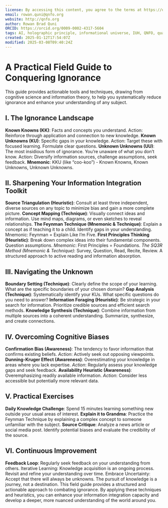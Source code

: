 ```yaml
---
license: By accessing this content, you agree to the terms at https://qnfo.org/LICENSE
email: rowan.quni@qnfo.org
website: http://qnfo.org
author: Rowan Brad Quni
ORCID: https://orcid.org/0009-0002-4317-5604
tags: AI, holographic principle, informational universe, IUH, QNFO, quantum
created: 2025-01-12T17:54:07Z
modified: 2025-03-08T09:40:24Z
---
```


# A Practical Field Guide to Conquering Ignorance

This guide provides actionable tools and techniques, drawing from cognitive science and information theory, to help you systematically reduce ignorance and enhance your understanding of any subject.

## I. The Ignorance Landscape

**Known Knowns (KK)**: Facts and concepts you understand. Action: Reinforce through application and connection to new knowledge.
**Known Unknowns (KU)**: Specific gaps in your knowledge. Action: Target these with focused learning. Formulate clear questions.
**Unknown Unknowns (UU)**: The most insidious form of ignorance. You’re unaware of what you don’t know. Action: Diversify information sources, challenge assumptions, seek feedback.
**Mnemonic**: KKU (like “coo-koo”) - Known Knowns, Known Unknowns, Unknown Unknowns.

## II. Sharpening Your Information Integration Toolkit

**Source Triangulation (Heuristic)**: Consult at least three independent, diverse sources on any topic to minimize bias and gain a more complete picture.
**Concept Mapping (Technique)**: Visually connect ideas and information. Use mind maps, diagrams, or even sketches to reveal relationships.
**The Feynman Technique (Mnemonic & Technique)**: Explain a concept as if teaching it to a child. Identify gaps in your understanding. Mnemonic: Feynman = Explain Like I’m Five.
**First Principles Thinking (Heuristic)**: Break down complex ideas into their fundamental components. Question assumptions. _Mnemonic_: First Principles = Foundations.
_The SQ3R Method (Mnemonic & Technique)_: Survey, Question, Read, Recite, Review. A structured approach to active reading and information absorption.

## III. Navigating the Unknown

**Boundary Setting (Technique)**: Clearly define the scope of your learning. What are the specific boundaries of your chosen domain?
**Gap Analysis (Technique)**: Systematically identify your KUs. What specific questions do you need to answer?
**Information Foraging (Heuristic)**: Be strategic in your search for information. Prioritize credible sources and efficient search methods.
**Knowledge Synthesis (Technique)**: Combine information from multiple sources into a coherent understanding. Summarize, synthesize, and create connections.

## IV. Overcoming Cognitive Biases

**Confirmation Bias (Awareness)**: The tendency to favor information that confirms existing beliefs. _Action_: Actively seek out opposing viewpoints.
**Dunning-Kruger Effect (Awareness)**: Overestimating your knowledge in areas where you lack expertise. _Action_: Regularly assess your knowledge gaps and seek feedback.
**Availability Heuristic (Awareness)**: Overemphasizing readily available information. _Action_: Consider less accessible but potentially more relevant data.

## V. Practical Exercises

**Daily Knowledge Challenge**: Spend 15 minutes learning something new outside your usual areas of interest.
**Explain it to Grandma**: Practice the Feynman Technique by explaining a complex concept to someone unfamiliar with the subject.
**Source Critique**: Analyze a news article or social media post. Identify potential biases and evaluate the credibility of the source.

## VI. Continuous Improvement

**Feedback Loop**: Regularly seek feedback on your understanding from others.
Iterative Learning: Knowledge acquisition is an ongoing process. Revisit and refine your understanding over time.
Embrace Uncertainty: Accept that there will always be unknowns. The pursuit of knowledge is a journey, not a destination.
This field guide provides a structured and actionable approach to combating ignorance. By applying these techniques and heuristics, you can enhance your information integration capacity and develop a deeper, more nuanced understanding of the world around you.
